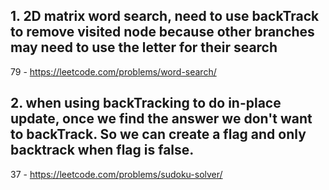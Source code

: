 ## 1. 2D matrix word search, need to use backTrack to remove visited node because other branches may need to use the letter for their search

79 - https://leetcode.com/problems/word-search/

## 2. when using backTracking to do in-place update, once we find the answer we don't want to backTrack. So we can create a flag and only backtrack when flag is false.

37 - https://leetcode.com/problems/sudoku-solver/
